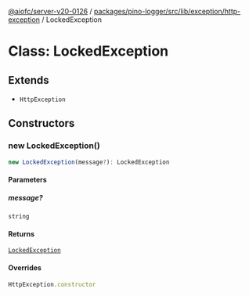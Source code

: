 [@aiofc/server-v20-0126](../../../../../../../index.md) / [packages/pino-logger/src/lib/exception/http-exception](../index.md) / LockedException

# Class: LockedException

## Extends

- `HttpException`

## Constructors

### new LockedException()

```ts
new LockedException(message?): LockedException
```

#### Parameters

##### message?

`string`

#### Returns

[`LockedException`](LockedException.md)

#### Overrides

```ts
HttpException.constructor
```
